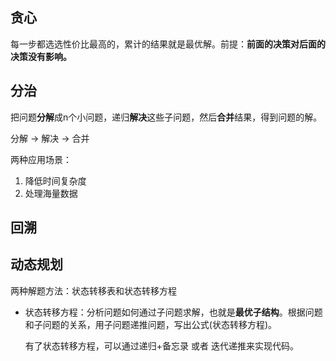 ## 贪心

每一步都选选性价比最高的，累计的结果就是最优解。前提：**前面的决策对后面的决策没有影响。**



## 分治

把问题**分解**成n个小问题，递归**解决**这些子问题，然后**合并**结果，得到问题的解。

分解 -> 解决 -> 合并

两种应用场景：

1. 降低时间复杂度
2. 处理海量数据



## 回溯



## 动态规划

两种解题方法：状态转移表和状态转移方程

- 状态转移方程：分析问题如何通过子问题求解，也就是**最优子结构**。根据问题和子问题的关系，用子问题递推问题，写出公式(状态转移方程)。

  有了状态转移方程，可以通过递归+备忘录 或者 迭代递推来实现代码。

